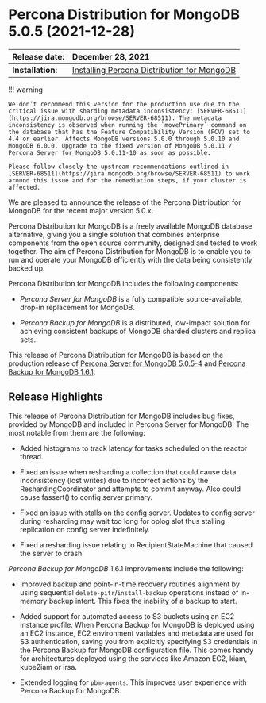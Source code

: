 # Percona Distribution for MongoDB 5.0.5 (2021-12-28)

| Release date:     | December 28, 2021     |
|:------------------|:----------------------|
| **Installation**: | [Installing Percona Distribution for MongoDB](installation.md) |


!!! warning

    We don’t recommend this version for the production use due to the critical issue with sharding metadata inconsistency: [SERVER-68511](https://jira.mongodb.org/browse/SERVER-68511). The metadata inconsistency is observed when running the `movePrimary` command on the database that has the Feature Compatibility Version (FCV) set to 4.4 or earlier. Affects MongoDB versions 5.0.0 through 5.0.10 and MongoDB 6.0.0. Upgrade to the fixed version of MongoDB 5.0.11 / Percona Server for MongoDB 5.0.11-10 as soon as possible.

    Please follow closely the upstream recommendations outlined in [SERVER-68511](https://jira.mongodb.org/browse/SERVER-68511) to work around this issue and for the remediation steps, if your cluster is affected.

We are pleased to announce the release of the Percona Distribution for MongoDB  for the recent major version 5.0.x.

Percona Distribution for MongoDB is a freely available MongoDB database alternative, giving you a single solution that combines enterprise components from the open source community, designed and tested to work together. The aim of Percona Distribution for MongoDB is to enable you to run and operate your
MongoDB efficiently with the data being consistently backed up.

Percona Distribution for MongoDB includes the following components:

* *Percona Server for MongoDB* is a fully compatible source-available, drop-in replacement
for MongoDB.

* *Percona Backup for MongoDB* is a distributed, low-impact solution for achieving
consistent backups of MongoDB sharded clusters and replica sets.

This release of Percona Distribution for MongoDB is based on the production release of [Percona Server for MongoDB 5.0.5-4](https://docs.percona.com/percona-server-for-mongodb/5.0/release_notes/5.0.5-4.html) and [Percona Backup for MongoDB 1.6.1](https://docs.percona.com/percona-backup-mongodb/release-notes/1.6.1.html).

## Release Highlights

This release of Percona Distribution for MongoDB includes bug fixes, provided by MongoDB and included in Percona Server for MongoDB. The most notable from them are the following:

* Added histograms to track latency for tasks scheduled on the reactor thread.

* Fixed an issue when resharding a collection that could cause data inconsistency (lost writes) due to incorrect actions by the ReshardingCoordinator and attempts to commit anyway. Also could cause fassert() to config server primary.

* Fixed an issue with stalls on the config server. Updates to config server during resharding may wait too long for oplog slot thus stalling replication on config server indefinitely.

* Fixed a resharding issue relating to RecipientStateMachine that caused the server to crash

*Percona Backup for MongoDB* 1.6.1 improvements include the following:

* Improved backup and point-in-time recovery routines alignment by using sequential `delete-pitr`/`install-backup` operations instead of in-memory backup intent. This fixes the inability of a backup to start.

* Added support for automated access to S3 buckets using an EC2 instance profile. When Percona Backup for MongoDB is deployed using an EC2 instance, EC2 environment variables and metadata are used for S3 authentication, saving you from explicitly specifying S3 credentials in the Percona Backup for MongoDB configuration file. This comes handy for architectures deployed using the services like Amazon EC2, kiam, kube2iam or irsa.

* Extended logging for `pbm-agents`. This improves user experience with Percona Backup for MongoDB.
